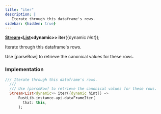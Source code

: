 ```yaml
---
title: "iter"
description: |
   Iterate through this dataframe's rows.
sidebar: {hidden: true}
---
```

<span class="dart-code"><strong>[Stream]\<[List]\<dynamic>> iter</strong>({<span class="nobr">dynamic <i>hint</i></span>});</span>

 Iterate through this dataframe's rows.

 Use [parseRow] to retrieve the canonical values for these rows.
### Implementation
```dart
/// Iterate through this dataframe's rows.
  ///
  /// Use [parseRow] to retrieve the canonical values for these rows.
  Stream<List<dynamic>> iter({dynamic hint}) =>
      RustLib.instance.api.dataFrameIter(
        that: this,
      );
```

[List]: https://api.flutter.dev/flutter/dart-core/List-class.html
[Stream]: https://api.flutter.dev/flutter/dart-async/Stream-class.html